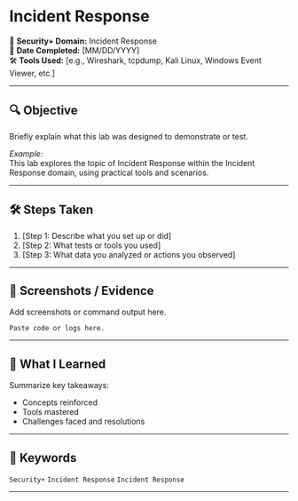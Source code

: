 # Incident Response

🧪 **Security+ Domain:** Incident Response  
📅 **Date Completed:** [MM/DD/YYYY]  
🛠️ **Tools Used:** [e.g., Wireshark, tcpdump, Kali Linux, Windows Event Viewer, etc.]

---

## 🔍 Objective

Briefly explain what this lab was designed to demonstrate or test.

_Example:_  
This lab explores the topic of Incident Response within the Incident Response domain, using practical tools and scenarios.

---

## 🛠️ Steps Taken

1. [Step 1: Describe what you set up or did]  
2. [Step 2: What tests or tools you used]  
3. [Step 3: What data you analyzed or actions you observed]

---

## 📸 Screenshots / Evidence

Add screenshots or command output here.

```
Paste code or logs here.
```

---

## 🧠 What I Learned

Summarize key takeaways:

- Concepts reinforced  
- Tools mastered  
- Challenges faced and resolutions

---

## 📌 Keywords

`Security+` `Incident Response` `Incident Response`

---
